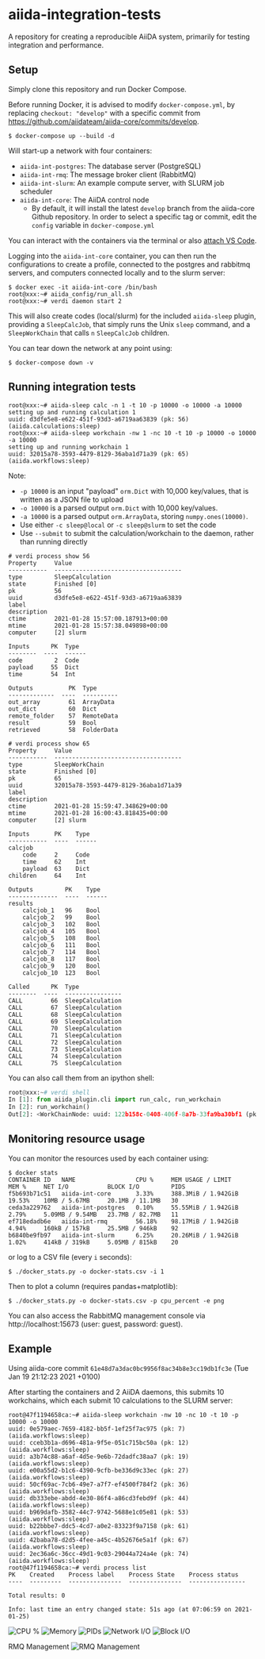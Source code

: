 # aiida-integration-tests

A repository for creating a reproducible AiiDA system, primarily for testing integration and performance.

## Setup

Simply clone this repository and run Docker Compose.

Before running Docker, it is advised to modify `docker-compose.yml`, by replacing `checkout: "develop"` with a specific commit from <https://github.com/aiidateam/aiida-core/commits/develop>.

```console
$ docker-compose up --build -d
```

Will start-up a network with four containers:

- `aiida-int-postgres`: The database server (PostgreSQL)
- `aiida-int-rmq`: The message broker client (RabbitMQ)
- `aiida-int-slurm`: An example compute server, with SLURM job scheduler
- `aiida-int-core`: The AiiDA control node
  - By default, it will install the latest `develop` branch from the aiida-core Github repository.
    In order to select a specific tag or commit, edit the `config` variable in `docker-compose.yml`

You can interact with the containers via the terminal or also [attach VS Code](https://marketplace.visualstudio.com/items?itemName=ms-azuretools.vscode-docker).

Logging into the `aiida-int-core` container, you can then run the configurations to create a profile, connected to the postgres and rabbitmq servers, and computers connected locally and to the slurm server:

```console
$ docker exec -it aiida-int-core /bin/bash
root@xxx:~# aiida_config/run_all.sh
root@xxx:~# verdi daemon start 2
```

This will also create codes (local/slurm) for the included `aiida-sleep` plugin, providing a `SleepCalcJob`,
that simply runs the Unix `sleep` command, and a `SleepWorkChain` that calls `n` `SleepCalcJob` children.

You can tear down the network at any point using:

```console
$ docker-compose down -v
```

## Running integration tests

```console
root@xxx:~# aiida-sleep calc -n 1 -t 10 -p 10000 -o 10000 -a 10000
setting up and running calculation 1
uuid: d3dfe5e8-e622-451f-93d3-a6719aa63839 (pk: 56) (aiida.calculations:sleep)
root@xxx:~# aiida-sleep workchain -nw 1 -nc 10 -t 10 -p 10000 -o 10000 -a 10000
setting up and running workchain 1
uuid: 32015a78-3593-4479-8129-36aba1d71a39 (pk: 65) (aiida.workflows:sleep)
```

Note:

- `-p 10000` is an input "payload" `orm.Dict` with 10,000 key/values,
that is written as a JSON file to upload
- `-o 10000` is a parsed output `orm.Dict` with 10,000 key/values.
- `-a 10000` is a parsed output `orm.ArrayData`, storing `numpy.ones(10000)`.
- Use either `-c sleep@local` or `-c sleep@slurm` to set the code
- Use `--submit` to submit the calculation/workchain to the daemon, rather than running directly

```console
# verdi process show 56
Property     Value
-----------  ------------------------------------
type         SleepCalculation
state        Finished [0]
pk           56
uuid         d3dfe5e8-e622-451f-93d3-a6719aa63839
label
description
ctime        2021-01-28 15:57:00.187913+00:00
mtime        2021-01-28 15:57:38.049898+00:00
computer     [2] slurm

Inputs      PK  Type
--------  ----  ------
code         2  Code
payload     55  Dict
time        54  Int

Outputs          PK  Type
-------------  ----  ----------
out_array        61  ArrayData
out_dict         60  Dict
remote_folder    57  RemoteData
result           59  Bool
retrieved        58  FolderData

# verdi process show 65
Property     Value
-----------  ------------------------------------
type         SleepWorkChain
state        Finished [0]
pk           65
uuid         32015a78-3593-4479-8129-36aba1d71a39
label
description
ctime        2021-01-28 15:59:47.348629+00:00
mtime        2021-01-28 16:00:43.818435+00:00
computer     [2] slurm

Inputs       PK    Type
-----------  ----  ------
calcjob
    code     2     Code
    time     62    Int
    payload  63    Dict
children     64    Int

Outputs         PK    Type
--------------  ----  ------
results
    calcjob_1   96    Bool
    calcjob_2   99    Bool
    calcjob_3   102   Bool
    calcjob_4   105   Bool
    calcjob_5   108   Bool
    calcjob_6   111   Bool
    calcjob_7   114   Bool
    calcjob_8   117   Bool
    calcjob_9   120   Bool
    calcjob_10  123   Bool

Called      PK  Type
--------  ----  ----------------
CALL        66  SleepCalculation
CALL        67  SleepCalculation
CALL        68  SleepCalculation
CALL        69  SleepCalculation
CALL        70  SleepCalculation
CALL        71  SleepCalculation
CALL        72  SleepCalculation
CALL        73  SleepCalculation
CALL        74  SleepCalculation
CALL        75  SleepCalculation
```

You can also call them from an ipython shell:

```python
root@xxx:~# verdi shell
In [1]: from aiida_plugin.cli import run_calc, run_workchain
In [2]: run_workchain()
Out[2]: <WorkChainNode: uuid: 122b158c-0408-406f-8a7b-33fa9ba30bf1 (pk: 134) (aiida.workflows:sleep)>
```

## Monitoring resource usage

You can monitor the resources used by each container using:

```console
$ docker stats
CONTAINER ID   NAME                 CPU %     MEM USAGE / LIMIT     MEM %     NET I/O           BLOCK I/O         PIDS
f5b693b71c51   aiida-int-core       3.33%     388.3MiB / 1.942GiB   19.53%    10MB / 5.67MB     20.1MB / 11.1MB   30
ceda3a229762   aiida-int-postgres   0.10%     55.55MiB / 1.942GiB   2.79%     5.09MB / 9.54MB   23.7MB / 82.7MB   11
ef718edadb6e   aiida-int-rmq        56.18%    98.17MiB / 1.942GiB   4.94%     160kB / 157kB     25.5MB / 946kB    92
b6840be9fb97   aiida-int-slurm      6.25%     20.26MiB / 1.942GiB   1.02%     414kB / 319kB     5.05MB / 815kB    20
```

or log to a CSV file (every `i` seconds):

```console
$ ./docker_stats.py -o docker-stats.csv -i 1
```

Then to plot a column (requires pandas+matplotlib):

```console
$ ./docker_stats.py -o docker-stats.csv -p cpu_percent -e png
```

You can also access the RabbitMQ management console via http://localhost:15673 (user: guest, password: guest).


## Example

Using aiida-core commit `61e48d7a3dac0bc9956f8ac34b8e3cc19db1fc3e` (Tue Jan 19 21:12:23 2021 +0100)

After starting the containers and 2 AiiDA daemons, this submits 10 workchains, which each submit 10 calculations to the SLURM server:

```console
root@47f1194658ca:~# aiida-sleep workchain -nw 10 -nc 10 -t 10 -p 10000 -o 10000
uuid: 0e579aec-7659-4182-bb5f-1ef25f7ac975 (pk: 7) (aiida.workflows:sleep)
uuid: cceb3b1a-d696-481a-9f5e-051c715bc50a (pk: 12) (aiida.workflows:sleep)
uuid: a3b74c88-a6af-4d5e-9e6b-72dadfc38aa7 (pk: 19) (aiida.workflows:sleep)
uuid: e00a55d2-b1c6-4390-9cfb-be336d9c33ec (pk: 27) (aiida.workflows:sleep)
uuid: 50cf69ac-7cb6-49e7-a7f7-ef4500f784f2 (pk: 36) (aiida.workflows:sleep)
uuid: db333ebe-abdd-4e30-86f4-a86cd3febd9f (pk: 44) (aiida.workflows:sleep)
uuid: b969dafb-3582-44c7-9742-5688e1c05e81 (pk: 53) (aiida.workflows:sleep)
uuid: b22bbbe7-ddc5-4cd7-a0e2-83323f9a7158 (pk: 61) (aiida.workflows:sleep)
uuid: 42baba78-d2d5-4fee-a45c-4b52676e5a1f (pk: 67) (aiida.workflows:sleep)
uuid: 2ec36a6c-36cc-49d1-9c03-29044a724a4e (pk: 74) (aiida.workflows:sleep)
root@47f1194658ca:~# verdi process list
PK    Created    Process label    Process State    Process status
----  ---------  ---------------  ---------------  ----------------

Total results: 0

Info: last time an entry changed state: 51s ago (at 07:06:59 on 2021-01-25)
```

![CPU %](example/stats-cpu_percent.png)
![Memory](example/stats-mem.png)
![PIDs](example/stats-pids.png)
![Network I/O](example/stats-netio.png)
![Block I/O](example/stats-blockio.png)

RMQ Management
![RMQ Management](example/rmq-management.png)
